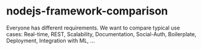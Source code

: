 # nodejs-framework-comparison
Everyone has different requirements. We want to compare typical use cases: 
Real-time, REST, Scalability, Documentation, Social-Auth, Boilerplate, Deployment, Integration with ML, ...
